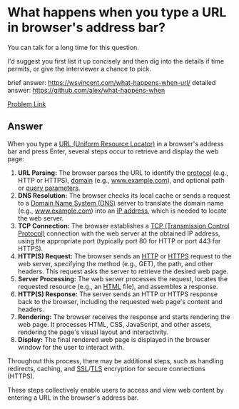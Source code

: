 # What happens when you type a URL in browser's address bar?

You can talk for a long time for this question.

I'd suggest you first list it up concisely and then dig into the details if time permits, or give the interviewer a chance to pick.

brief answer: https://wsvincent.com/what-happens-when-url/ detailed answer: https://github.com/alex/what-happens-when

[Problem Link](https://bigfrontend.dev/question/What-happens-after-entering-a-url-in-browser-address-bar)

## Answer

When you type a [URL (Uniform Resource Locator)](https://developer.mozilla.org/en-US/docs/Web/API/URL) in a browser's address bar and press Enter, several steps occur to retrieve and display the web page:

1. **URL Parsing:** The browser parses the URL to identify the [protocol](https://developer.mozilla.org/en-US/docs/Glossary/Protocol) (e.g., HTTP or HTTPS), [domain](https://developer.mozilla.org/en-US/docs/Glossary/Domain) (e.g., www.example.com), and optional path or [query parameters](https://www.branch.io/glossary/query-parameters/).
2. **DNS Resolution:** The browser checks its local cache or sends a request to a [Domain Name System (DNS)](https://developer.mozilla.org/en-US/docs/Glossary/DNS) server to translate the domain name (e.g., www.example.com) into an [IP address](https://developer.mozilla.org/en-US/docs/Glossary/IP_Address), which is needed to locate the web server.
3. **TCP Connection:** The browser establishes a [TCP (Transmission Control Protocol)](https://developer.mozilla.org/en-US/docs/Glossary/TCP) connection with the web server at the obtained IP address, using the appropriate port (typically port 80 for HTTP or port 443 for HTTPS).
4. **HTTP(S) Request:** The browser sends an [HTTP](https://developer.mozilla.org/en-US/docs/Glossary/HTTP) or [HTTPS](https://developer.mozilla.org/en-US/docs/Glossary/HTTPS) request to the web server, specifying the method (e.g., GET), the path, and other headers. This request asks the server to retrieve the desired web page.
5. **Server Processing:** The web server processes the request, locates the requested resource (e.g., an [HTML](https://developer.mozilla.org/en-US/docs/Glossary/Html) file), and assembles a response.
6. **HTTP(S) Response:** The server sends an HTTP or HTTPS response back to the browser, including the requested web page's content and headers.
7. **Rendering:** The browser receives the response and starts rendering the web page. It processes HTML, CSS, JavaScript, and other assets, rendering the page's visual layout and interactivity.
8. **Display:** The final rendered web page is displayed in the browser window for the user to interact with.

Throughout this process, there may be additional steps, such as handling redirects, caching, and [SSL](https://developer.mozilla.org/en-US/docs/Glossary/SSL)/[TLS](https://developer.mozilla.org/en-US/docs/Glossary/TLS) encryption for secure connections (HTTPS).

These steps collectively enable users to access and view web content by entering a URL in the browser's address bar.
